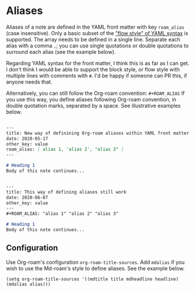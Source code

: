 # Aliases

Aliases of a note are defined in the YAML front matter with key `roam_alias` (case insensitive). Only a basic subset of the ["flow style" of YAML syntax](https://yaml.org/spec/1.2/spec.html#id2802662) is supported. The array needs to be defined in a single line. Separate each alias with a comma `,`; you can use single quotations or double quotations to surround each alias (see the example below).

  Regarding YAML syntax for the front matter, I think this is as far as I can get. I don't think I would be able to support the block style, or flow style with multiple lines with comments with `#`. I'd be happy if someone can PR this, if anyone needs that.

  Alternatively, you can still follow the Org-roam convention: `#+ROAM_ALIAS` If you use this way, you define aliases following Org-roam convention, in double quotation marks, separated by a space. See illustrative examples below.
  

``` markdown

---
title: New way of definining Org-roam aliases within YAML front matter
date: 2020-05-17
other_key: value
roam_alias: [ alias 1, 'alias 2', "alias 3" ]
---

# Heading 1
Body of this note continues...

```

``` markdown

---
title: This way of defining aliases still work
date: 2020-06-07
other_key: value
---
#+ROAM_ALIAS: "alias 1" "alias 2" "alias 3"

# Heading 1
Body of this note continues...
```


## Configuration

Use Org-roam's configuration `org-roam-title-sources`. Add `mdalias` if you wish to use the Md-roam's style to define aliases. See the example below.

``` emacs-lisp
(setq org-roam-title-sources '((mdtitle title mdheadline headline) (mdalias alias)))
```
